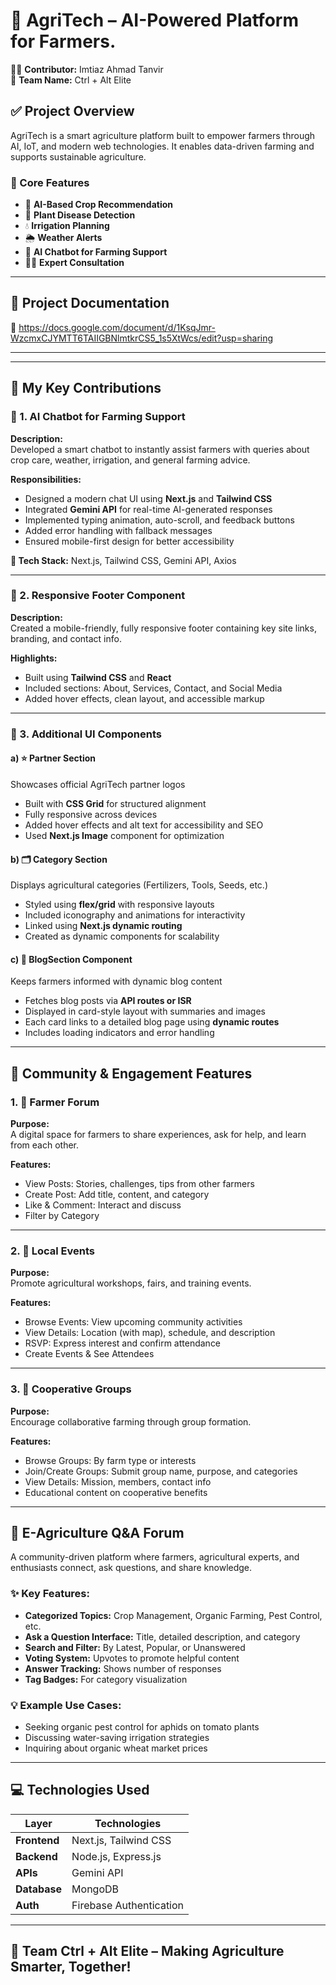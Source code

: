 # 🌱 AgriTech – AI-Powered Platform for Farmers.

👨‍💻 **Contributor:** Imtiaz Ahmad Tanvir  
🧠 **Team Name:** Ctrl + Alt Elite  

## ✅ Project Overview
AgriTech is a smart agriculture platform built to empower farmers through AI, IoT, and modern web technologies. It enables data-driven farming and supports sustainable agriculture.

### 🌟 Core Features
- 🌾 **AI-Based Crop Recommendation**
- 🦠 **Plant Disease Detection**
- 💧 **Irrigation Planning**
- 🌦️ **Weather Alerts**
- 🤖 **AI Chatbot for Farming Support**
- 👨‍🌾 **Expert Consultation**

---

## 🚀 Project Documentation

🔗 https://docs.google.com/document/d/1KsqJmr-WzcmxCJYMTT6TAIIGBNlmtkrCS5_1s5XtWcs/edit?usp=sharing

---
---

## 🚀 My Key Contributions

### 🔹 1. AI Chatbot for Farming Support
**Description:**  
Developed a smart chatbot to instantly assist farmers with queries about crop care, weather, irrigation, and general farming advice.

**Responsibilities:**
- Designed a modern chat UI using **Next.js** and **Tailwind CSS**
- Integrated **Gemini API** for real-time AI-generated responses
- Implemented typing animation, auto-scroll, and feedback buttons
- Added error handling with fallback messages
- Ensured mobile-first design for better accessibility

**🔧 Tech Stack:** Next.js, Tailwind CSS, Gemini API, Axios

---

### 🔹 2. Responsive Footer Component
**Description:**  
Created a mobile-friendly, fully responsive footer containing key site links, branding, and contact info.

**Highlights:**
- Built using **Tailwind CSS** and **React**
- Included sections: About, Services, Contact, and Social Media
- Added hover effects, clean layout, and accessible markup

---

### 🔹 3. Additional UI Components

#### a) ⭐ Partner Section
Showcases official AgriTech partner logos
- Built with **CSS Grid** for structured alignment
- Fully responsive across devices
- Added hover effects and alt text for accessibility and SEO
- Used **Next.js Image** component for optimization

#### b) 🗂️ Category Section
Displays agricultural categories (Fertilizers, Tools, Seeds, etc.)
- Styled using **flex/grid** with responsive layouts
- Included iconography and animations for interactivity
- Linked using **Next.js dynamic routing**
- Created as dynamic components for scalability

#### c) 📰 BlogSection Component
Keeps farmers informed with dynamic blog content
- Fetches blog posts via **API routes or ISR**
- Displayed in card-style layout with summaries and images
- Each card links to a detailed blog page using **dynamic routes**
- Includes loading indicators and error handling

---

## 🧩 Community & Engagement Features

### 1. 🌾 Farmer Forum
**Purpose:**  
A digital space for farmers to share experiences, ask for help, and learn from each other.

**Features:**
- View Posts: Stories, challenges, tips from other farmers
- Create Post: Add title, content, and category
- Like & Comment: Interact and discuss
- Filter by Category

---

### 2. 📅 Local Events
**Purpose:**  
Promote agricultural workshops, fairs, and training events.

**Features:**
- Browse Events: View upcoming community activities
- View Details: Location (with map), schedule, and description
- RSVP: Express interest and confirm attendance
- Create Events & See Attendees

---

### 3. 🤝 Cooperative Groups
**Purpose:**  
Encourage collaborative farming through group formation.

**Features:**
- Browse Groups: By farm type or interests
- Join/Create Groups: Submit group name, purpose, and categories
- View Details: Mission, members, contact info
- Educational content on cooperative benefits

---

## 🌾 E-Agriculture Q&A Forum

A community-driven platform where farmers, agricultural experts, and enthusiasts connect, ask questions, and share knowledge.

### ✨ Key Features:
- **Categorized Topics:** Crop Management, Organic Farming, Pest Control, etc.
- **Ask a Question Interface:** Title, detailed description, and category
- **Search and Filter:** By Latest, Popular, or Unanswered
- **Voting System:** Upvotes to promote helpful content
- **Answer Tracking:** Shows number of responses
- **Tag Badges:** For category visualization

### 💡 Example Use Cases:
- Seeking organic pest control for aphids on tomato plants
- Discussing water-saving irrigation strategies
- Inquiring about organic wheat market prices

---

## 💻 Technologies Used

| Layer         | Technologies                          |
|---------------|----------------------------------------|
| **Frontend**  | Next.js, Tailwind CSS                 |
| **Backend**   | Node.js, Express.js                   |
| **APIs**      | Gemini API                            |
| **Database**  | MongoDB                               |
| **Auth**      | Firebase Authentication               |

---

## 🙌 Team Ctrl + Alt Elite – Making Agriculture Smarter, Together!
